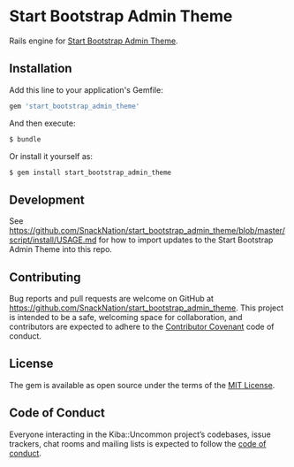 # Start Bootstrap Admin Theme

Rails engine for [Start Bootstrap Admin Theme](https://startbootstrap.com/themes/sb-admin-2/).

## Installation

Add this line to your application's Gemfile:

```ruby
gem 'start_bootstrap_admin_theme'
```

And then execute:

```bash
$ bundle
```

Or install it yourself as:

```bash
$ gem install start_bootstrap_admin_theme
```

## Development

See https://github.com/SnackNation/start_bootstrap_admin_theme/blob/master/script/install/USAGE.md for how to import updates to the Start Bootstrap Admin Theme into this repo.

## Contributing

Bug reports and pull requests are welcome on GitHub at https://github.com/SnackNation/start_bootstrap_admin_theme. This project is intended to be a safe, welcoming space for collaboration, and contributors are expected to adhere to the [Contributor Covenant](http://contributor-covenant.org) code of conduct.

## License

The gem is available as open source under the terms of the [MIT License](https://opensource.org/licenses/MIT).

## Code of Conduct

Everyone interacting in the Kiba::Uncommon project’s codebases, issue trackers, chat rooms and mailing lists is expected to follow the [code of conduct](https://github.com/SnackNation/start_bootstrap_admin_theme/blob/master/CODE_OF_CONDUCT.md).

